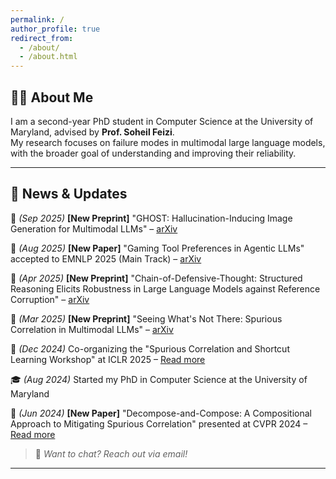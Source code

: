 ```yaml
---
permalink: /
author_profile: true
redirect_from: 
  - /about/
  - /about.html
---
```


## 🧑‍💻 About Me  
I am a second-year PhD student in Computer Science at the University of Maryland, advised by **Prof. Soheil Feizi**.  
My research focuses on failure modes in multimodal large language models, with the broader goal of understanding and improving their reliability.

---

## 📰 News & Updates  
🎉 *(Sep 2025)*  **[New Preprint]** "GHOST: Hallucination-Inducing Image Generation for Multimodal LLMs" – [arXiv](https://arxiv.org/pdf/2509.25178)

🎉 *(Aug 2025)*  **[New Paper]** "Gaming Tool Preferences in Agentic LLMs" accepted to EMNLP 2025 (Main Track) – [arXiv](https://arxiv.org/abs/2505.18135)

🎉 *(Apr 2025)*  **[New Preprint]** "Chain-of-Defensive-Thought: Structured Reasoning Elicits Robustness in Large Language Models against Reference Corruption" – [arXiv](https://arxiv.org/abs/2504.20769)

🎉 *(Mar 2025)*  **[New Preprint]** "Seeing What's Not There: Spurious Correlation in Multimodal LLMs" – [arXiv](https://arxiv.org/abs/2503.08884) 

📢 *(Dec 2024)*  Co-organizing the "Spurious Correlation and Shortcut Learning Workshop" at ICLR 2025 – [Read more](https://scslworkshop.github.io)  

🎓 *(Aug 2024)*  Started my PhD in Computer Science at the University of Maryland  

🎉 *(Jun 2024)*  **[New Paper]** "Decompose-and-Compose: A Compositional Approach to Mitigating Spurious Correlation" presented at CVPR 2024 – [Read more](https://cvpr.thecvf.com/virtual/2024/poster/30981) 

> 📌 *Want to chat? Reach out via email!*  

---

<!--
## 🔗 Quick Links  
📄 [Google Scholar](#) | 🔬 [Research](#) | 📂 [Publications](#) | 📝 [Blog](#)  

-->
